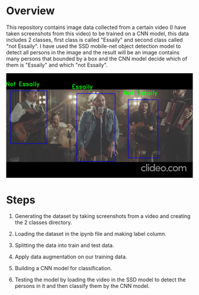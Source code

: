 # Overview

This repository contains image data collected from a certain video (I have taken screenshots from this video) to be trained on a CNN model, this data includes 2 classes, first class is called "Essaily" and second class called "not Essaily". I have used the SSD mobile-net object detection model to detect all persons in the image and the result will be an image contains many persons that bounded by a box and the CNN model decide which of them is "Essaily" and which "not Essaily".


![result](results/11.png)


# Steps

1. Generating the dataset by taking screenshots from a video and creating the 2 classes directory.

2. Loading the dataset in the ipynb file and making label column.

3. Splitting the data into train and test data.

4. Apply data augmentation on our training data.

5. Building a CNN model for classification.

6. Testing the model by loading the video in the SSD model to detect the persons in it and then classify them by the CNN model.


